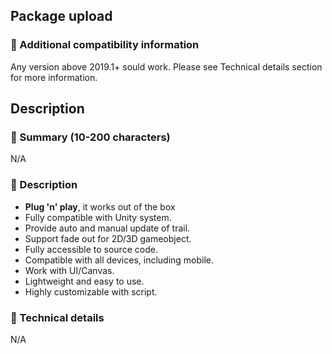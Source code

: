 ## Package upload

### :pencil: Additional compatibility information

Any version above 2019.1+ sould work. Please see Technical details section for more information.

## Description

### :pencil: Summary (10-200 characters)

N/A

### :pencil: Description

* **Plug 'n' play**, it works out of the box
* Fully compatible with Unity system.
* Provide auto and manual update of trail.
* Support fade out for 2D/3D gameobject.
* Fully accessible to source code.
* Compatible with all devices, including mobile.
* Work with UI/Canvas.
* Lightweight and easy to use.
* Highly customizable with script.

### :pencil: Technical details

N/A
